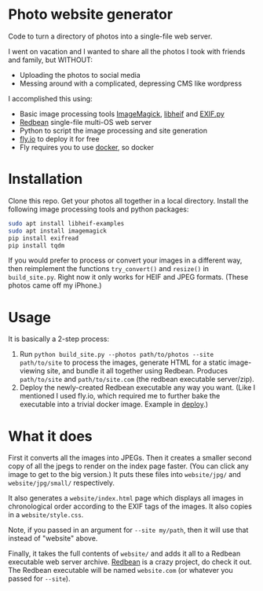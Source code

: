 # Photo website generator

Code to turn a directory of photos into a single-file web server.

I went on vacation and I wanted to share all the photos I took with friends and family, but WITHOUT:

- Uploading the photos to social media
- Messing around with a complicated, depressing CMS like wordpress

I accomplished this using:
- Basic image processing tools [ImageMagick](https://imagemagick.org/index.php), [libheif](https://github.com/strukturag/libheif) and [EXIF.py](https://github.com/ianare/exif-py)
- [Redbean](https://redbean.dev/) single-file multi-OS web server
- Python to script the image processing and site generation
- [fly.io](fly.io) to deploy it for free
- Fly requires you to use [docker](https://www.docker.com/), so docker

# Installation

Clone this repo. Get your photos all together in a local directory. Install the following image processing tools and python packages:

```sh
sudo apt install libheif-examples
sudo apt install imagemagick
pip install exifread
pip install tqdm
```

If you would prefer to process or convert your images in a different way, then reimplement the functions `try_convert()` and `resize()` in `build_site.py`. Right now it only works for HEIF and JPEG formats. (These photos came off my iPhone.)

# Usage

It is basically a 2-step process:

1. Run `python build_site.py --photos path/to/photos --site path/to/site` to process the images, generate HTML for a static image-viewing site, and bundle it all together using Redbean. Produces `path/to/site` and `path/to/site.com` (the redbean executable server/zip).
2. Deploy the newly-created Redbean executable any way you want. (Like I mentioned I used fly.io, which required me to further bake the executable into a trivial docker image. Example in [deploy](deploy/Dockerfile).)

# What it does

First it converts all the images into JPEGs. Then it creates a smaller second copy of all the jpegs to render on the index page faster. (You can click any image to get to the big version.) It puts these files into `website/jpg/` and `website/jpg/small/` respectively.

It also generates a `website/index.html` page which displays all images in chronological order according to the EXIF tags of the images. It also copies in a `website/style.css`.

Note, if you passed in an argument for `--site my/path`, then it will use that instead of "website" above.

Finally, it takes the full contents of `website/` and adds it all to a Redbean executable web server archive. [Redbean](redbean.dev) is a crazy project, do check it out. The Redbean executable will be named `website.com` (or whatever you passed for `--site`).



